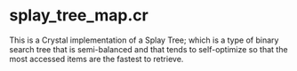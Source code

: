 # splay_tree_map.cr
This is a Crystal implementation of a Splay Tree; which is a type of binary search tree that is semi-balanced and that tends to self-optimize so that the most accessed items are the fastest to retrieve.
